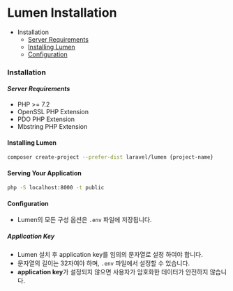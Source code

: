 # **Lumen Installation**

* Installation
  - [Server Requirements](#server-requirements)
  - [Installing Lumen](#installing-lumen)
  - [Configuration](#configuration)

### __Installation__

#### _Server Requirements_
* PHP >= 7.2
* OpenSSL PHP Extension
* PDO PHP Extension
* Mbstring PHP Extension

#### __Installing Lumen__
```sh
composer create-project --prefer-dist laravel/lumen {project-name}
```

#### __Serving Your Application__
```sh
php -S localhost:8000 -t public
```

#### __Configuration__
* Lumen의 모든 구성 옵션은 ```.env``` 파일에 저장됩니다.

##### __Application Key__
* Lumen 설치 후 application key를 임의의 문자열로 설정 하여야 합니다.
* 문자열의 길이는 32자여야 하며, ```.env``` 파일에서 설정할 수 있습니다.
* **application key**가 설정되지 않으면 사용자가 암호화한 데이터가 안전하지 않습니다.
